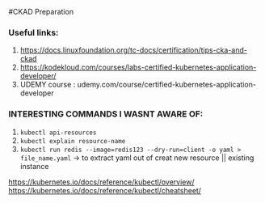 #CKAD Preparation

### Useful links:

1. https://docs.linuxfoundation.org/tc-docs/certification/tips-cka-and-ckad
2. https://kodekloud.com/courses/labs-certified-kubernetes-application-developer/
3. UDEMY course : udemy.com/course/certified-kubernetes-application-developer


### INTERESTING COMMANDS I WASNT AWARE OF:

1. `kubectl api-resources`
2. `kubectl explain resource-name`
3. `kubectl run redis --image=redis123 --dry-run=client -o yaml > file_name.yaml` -> to extract yaml out of creat new resource || existing instance


https://kubernetes.io/docs/reference/kubectl/overview/
https://kubernetes.io/docs/reference/kubectl/cheatsheet/